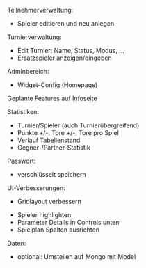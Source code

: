 Teilnehmerverwaltung:
- Spieler editieren und neu anlegen

Turnierverwaltung:
- Edit Turnier: Name, Status, Modus, ...
- Ersatzspieler anzeigen/eingeben

Adminbereich:
- Widget-Config (Homepage)

Geplante Features auf Infoseite

Statistiken:
- Turnier/Spieler (auch Turnierübergreifend)
- Punkte +/-, Tore +/-, Tore pro Spiel
- Verlauf Tabellenstand
- Gegner-/Partner-Statistik

Passwort:
+ verschlüsselt speichern

UI-Verbesserungen:
+ Gridlayout verbessern
- Spieler highlighten
- Parameter Details in Controls unten
- Spielplan Spalten ausrichten

Daten:
- optional: Umstellen auf Mongo mit Model
